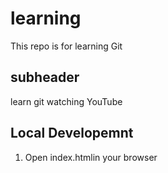 # learning
This repo is for learning Git

## subheader
learn git watching YouTube

## Local Developemnt
1. Open index.htmlin your browser
